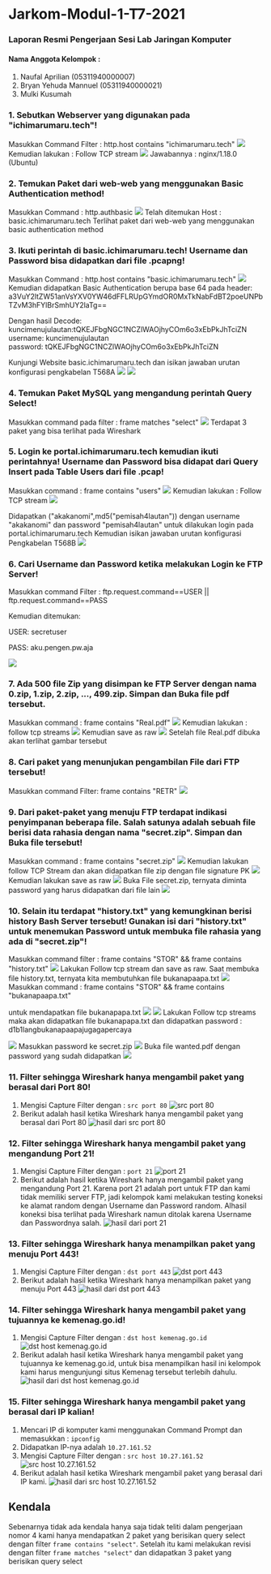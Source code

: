 # Jarkom-Modul-1-T7-2021
### Laporan Resmi Pengerjaan Sesi Lab Jaringan Komputer

#### Nama Anggota Kelompok :
1. Naufal Aprilian (05311940000007)
2. Bryan Yehuda Mannuel (05311940000021)
3. Mulki Kusumah

### 1. Sebutkan Webserver yang digunakan pada "ichimarumaru.tech"!

Masukkan Command Filter : http.host contains "ichimarumaru.tech"
![](images/1-1.png)
Kemudian lakukan : Follow TCP stream
![](images/1.png)
Jawabannya : nginx/1.18.0 (Ubuntu)

### 2. Temukan Paket dari web-web yang menggunakan Basic Authentication method!

Masukkan Command : http.authbasic
![](images/2-1.png)
Telah ditemukan Host : basic.ichimarumaru.tech
Terlihat paket dari web-web yang menggunakan basic authentication method

### 3. Ikuti perintah di basic.ichimarumaru.tech! Username dan Password bisa didapatkan dari file .pcapng!

Masukkan Command : http.host contains "basic.ichimarumaru.tech"
![](images/3.png)
Kemudian didapatkan Basic Authentication berupa base 64 pada header:
a3VuY2ltZW51anVsYXV0YW46dFFLRUpGYmdOR0MxTkNabFdBT2poeUNPbTZvM3hFYlBrSmhUY2laTg==

Dengan hasil Decode:    
kuncimenujulautan:tQKEJFbgNGC1NCZlWAOjhyCOm6o3xEbPkJhTciZN    
username: kuncimenujulautan    
password: tQKEJFbgNGC1NCZlWAOjhyCOm6o3xEbPkJhTciZN     

Kunjungi Website basic.ichimarumaru.tech 
dan isikan jawaban urutan konfigurasi pengkabelan T568A
![](images/3-1.png)
![](images/3-2.png)

### 4. Temukan Paket MySQL yang mengandung perintah Query Select!

Masukkan command pada filter : frame matches "select"
![](images/4.png)
Terdapat 3 paket yang bisa terlihat pada Wireshark

### 5. Login ke portal.ichimarumaru.tech kemudian ikuti perintahnya! Username dan Password bisa didapat dari Query Insert pada Table Users dari file .pcap!

Masukkan command : frame contains "users"
![](images/5-1.png)
Kemudian lakukan : Follow TCP stream
![](images/5-2.png)

Didapatkan ("akakanomi",md5("pemisah4lautan")) dengan username "akakanomi" dan password "pemisah4lautan" untuk dilakukan login pada portal.ichimarumaru.tech
Kemudian isikan jawaban urutan konfigurasi Pengkabelan T568B
![](images/5-3.png)

### 6. Cari Username dan Password ketika melakukan Login ke FTP Server!
Masukkan command Filter : ftp.request.command==USER || ftp.request.command==PASS

Kemudian ditemukan:

USER: secretuser

PASS: aku.pengen.pw.aja

![](images/6.png)
### 7. Ada 500 file Zip yang disimpan ke FTP Server dengan nama 0.zip, 1.zip, 2.zip, ..., 499.zip. Simpan dan Buka file pdf tersebut.
Masukkan command : frame contains "Real.pdf"
![](images/7-dulu.png)
Kemudian lakukan : follow tcp streams
![](images/7.png)
Kemudian save as raw
![](images/7-real.png)
Setelah file Real.pdf dibuka akan terlihat gambar tersebut

### 8. Cari paket yang menunjukan pengambilan File dari FTP tersebut!
Masukkan command Filter: frame contains "RETR"
![](images/8-asli.png)   

### 9. Dari paket-paket yang menuju FTP terdapat indikasi penyimpanan beberapa file. Salah satunya adalah sebuah file berisi data rahasia dengan nama "secret.zip". Simpan dan Buka file tersebut!
Masukkan command : frame contains "secret.zip"
![](images/9.png)
Kemudian lakukan follow TCP Stream dan akan didapatkan file zip dengan file signature PK
![](images/9-1.png)
Kemudian lakukan save as raw
![](images/9-2.png)
Buka File secret.zip, ternyata diminta password yang harus didapatkan dari file lain
![](images/9-3.png)
   
### 10. Selain itu terdapat "history.txt" yang kemungkinan berisi history Bash Server tersebut! Gunakan isi dari "history.txt" untuk menemukan Password untuk membuka file rahasia yang ada di "secret.zip"!
Masukkan command filter : frame contains "STOR" && frame contains "history.txt"
![](images/10.png)
Lakukan Follow tcp stream dan save as raw. Saat membuka file history.txt, ternyata kita membutuhkan file bukanapaapa.txt
![](images/10-3.png)
Masukkan command : frame contains "STOR" && frame contains "bukanapaapa.txt"

untuk mendapatkan file bukanapapa.txt
![](images/10-1.png)
![](images/10-2.png)
Lakukan Follow tcp streams maka akan didapatkan file bukanapapa.txt
dan didapatkan password : d1b1langbukanapaapajugagapercaya

![](images/10-4.png)
Masukkan password ke secret.zip
![](images/10-5.png)
Buka file wanted.pdf dengan password yang sudah didapatkan
![](images/10-6.png)    
 
### 11. Filter sehingga Wireshark hanya mengambil paket yang berasal dari Port 80!

1. Mengisi Capture Filter dengan : `src port 80`
![src port 80](https://github.com/BryanYehuda/Jarkom-Modul-1-T7-2021/blob/main/images/11-1.png?raw=true)
2. Berikut adalah hasil ketika Wireshark hanya mengambil paket yang berasal dari Port 80
![hasil dari src port 80](https://github.com/BryanYehuda/Jarkom-Modul-1-T7-2021/blob/main/images/11.png?raw=true)

### 12. Filter sehingga Wireshark hanya mengambil paket yang mengandung Port 21!

1. Mengisi Capture Filter dengan : `port 21`
![port 21](https://github.com/BryanYehuda/Jarkom-Modul-1-T7-2021/blob/main/images/12.png?raw=true)
2. Berikut adalah hasil ketika Wireshark hanya mengambil paket yang mengandung Port 21. Karena port 21 adalah port untuk FTP dan kami tidak memiliki server FTP, jadi kelompok kami melakukan testing koneksi ke alamat random dengan Username dan Password random. Alhasil koneksi bisa terlihat pada Wireshark namun ditolak karena Username dan Passwordnya salah.
![hasil dari port 21](https://github.com/BryanYehuda/Jarkom-Modul-1-T7-2021/blob/main/images/12-bukti.png?raw=true)

### 13. Filter sehingga Wireshark hanya menampilkan paket yang menuju Port 443!

1. Mengisi Capture Filter dengan : `dst port 443`
![dst port 443](https://github.com/BryanYehuda/Jarkom-Modul-1-T7-2021/blob/main/images/13.png?raw=true)
2. Berikut adalah hasil ketika Wireshark hanya menampilkan paket yang menuju Port 443
![hasil dari dst port 443](https://github.com/BryanYehuda/Jarkom-Modul-1-T7-2021/blob/main/images/13-bukti.png?raw=true)

### 14. Filter sehingga Wireshark hanya mengambil paket yang tujuannya ke kemenag.go.id!

1. Mengisi Capture Filter dengan : `dst host kemenag.go.id`
![dst host kemenag.go.id](https://github.com/BryanYehuda/Jarkom-Modul-1-T7-2021/blob/main/images/14.png?raw=true)
2. Berikut adalah hasil ketika Wireshark hanya mengambil paket yang tujuannya ke kemenag.go.id, untuk bisa menampilkan hasil ini kelompok kami harus mengunjungi situs Kemenag tersebut terlebih dahulu.
![hasil dari dst host kemenag.go.id](https://github.com/BryanYehuda/Jarkom-Modul-1-T7-2021/blob/main/images/14-hasil.png?raw=true)

### 15. Filter sehingga Wireshark hanya mengambil paket yang berasal dari IP kalian!

1. Mencari IP di komputer kami menggunakan Command Prompt dan memasukkan : `ipconfig`
2. Didapatkan IP-nya adalah `10.27.161.52`
3. Mengisi Capture Filter dengan : `src host 10.27.161.52`
![src host 10.27.161.52](https://github.com/BryanYehuda/Jarkom-Modul-1-T7-2021/blob/main/images/15.png?raw=true)
4. Berikut adalah hasil ketika Wireshark mengambil paket yang berasal dari IP kami.
![hasil dari src host 10.27.161.52](https://github.com/BryanYehuda/Jarkom-Modul-1-T7-2021/blob/main/images/15-bukti.png?raw=true)

## Kendala
Sebenarnya tidak ada kendala hanya saja tidak teliti dalam pengerjaan nomor 4 kami hanya mendapatkan 2 paket yang berisikan query select dengan filter `frame contains "select"`. Setelah itu kami melakukan revisi dengan filter `frame matches "select"` dan didapatkan 3 paket yang berisikan query select
